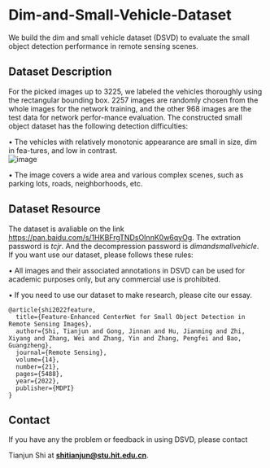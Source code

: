 # Dim-and-Small-Vehicle-Dataset
We build the dim and small vehicle dataset (DSVD) to evaluate the small object detection performance in remote sensing scenes. 

## Dataset Description
For the picked images up to 3225, we labeled the vehicles thoroughly using the rectangular bounding box. 2257 images are randomly chosen from the whole images for the network training, and the other 968 images are the test data for network perfor-mance evaluation. The constructed small object dataset has the following detection difficulties:

•	The vehicles with relatively monotonic appearance are small in size, dim in fea-tures, and low in contrast.  
![image](https://user-images.githubusercontent.com/61158621/193981141-1624a1c3-1b64-4687-94fe-4bbc742ec7cf.png)

•	The image covers a wide area and various complex scenes, such as parking lots, roads, neighborhoods, etc.

## Dataset Resource
The dataset is avaliable on the link  https://pan.baidu.com/s/1HKBFrgTNDsOInnK0w6qyOg. The extration password is _tcjr_. And the decompression password is _dimandsmallvehicle_.  If you want use our dataset, please follows these rules:

• All images and their associated annotations in DSVD can be used for academic purposes only, but any commercial use is prohibited.

• If you need to use our dataset to make research, please cite our essay.
~~~
@article{shi2022feature,
  title={Feature-Enhanced CenterNet for Small Object Detection in Remote Sensing Images},
  author={Shi, Tianjun and Gong, Jinnan and Hu, Jianming and Zhi, Xiyang and Zhang, Wei and Zhang, Yin and Zhang, Pengfei and Bao, Guangzheng},
  journal={Remote Sensing},
  volume={14},
  number={21},
  pages={5488},
  year={2022},
  publisher={MDPI}
}
~~~

## Contact
If you have any the problem or feedback in using DSVD, please contact

Tianjun Shi at **shitianjun@stu.hit.edu.cn**.
